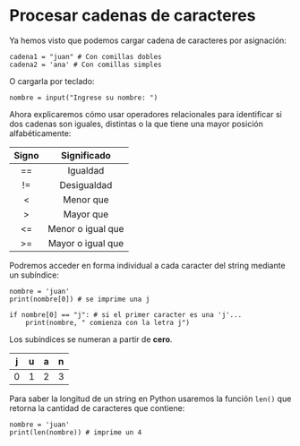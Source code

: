 
# Procesar cadenas de caracteres

Ya hemos visto que podemos cargar cadena de caracteres por asignación:

```
cadena1 = "juan" # Con comillas dobles
cadena2 = 'ana' # Con comillas simples
```

O cargarla por teclado:

```
nombre = input("Ingrese su nombre: ")
```

Ahora explicaremos cómo usar operadores relacionales para identificar si dos cadenas son iguales, distintas o la que tiene una mayor posición alfabéticamente:

|  Signo  |     Significado     |
|:-------:|:-------------------:|
|    ==   |      Igualdad       |
|    !=   |     Desigualdad     |
|    <    |      Menor que      |
|    >    |      Mayor que      |
|    <=   |  Menor o igual que  |
|    >=   |  Mayor o igual que  |

Podremos acceder en forma individual a cada caracter del string mediante un subíndice:

```
nombre = 'juan'
print(nombre[0]) # se imprime una j

if nombre[0] == "j": # si el primer caracter es una 'j'...
    print(nombre, " comienza con la letra j")
```

Los subíndices se numeran a partir de **cero**.

|  j  |  u  |  a  |  n  |
|:---:|:---:|:---:|:---:|
|  0  |  1  |  2  |  3  |

Para saber la longitud de un string en Python usaremos la función `len()` que retorna la cantidad de caracteres que contiene:

```
nombre = 'juan'
print(len(nombre)) # imprime un 4
```